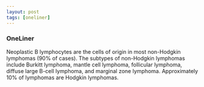 ```yaml
---
layout: post
tags: [oneliner]
---
```



### OneLiner

Neoplastic B lymphocytes are the cells of origin in most non-Hodgkin lymphomas (90% of cases). The subtypes of non-Hodgkin lymphomas include Burkitt lymphoma, mantle cell lymphoma, follicular lymphoma, diffuse large B-cell lymphoma, and marginal zone lymphoma. Approximately 10% of lymphomas are Hodgkin lymphomas.
